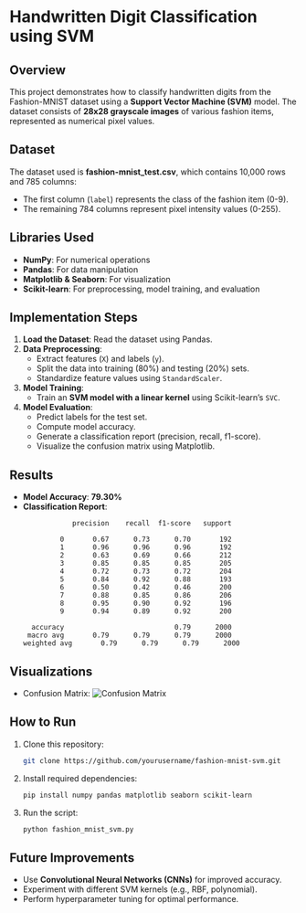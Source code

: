 # Handwritten Digit Classification using SVM

## Overview
This project demonstrates how to classify handwritten digits from the Fashion-MNIST dataset using a **Support Vector Machine (SVM)** model. The dataset consists of **28x28 grayscale images** of various fashion items, represented as numerical pixel values.

## Dataset
The dataset used is **fashion-mnist_test.csv**, which contains 10,000 rows and 785 columns:
- The first column (`label`) represents the class of the fashion item (0-9).
- The remaining 784 columns represent pixel intensity values (0-255).

## Libraries Used
- **NumPy**: For numerical operations
- **Pandas**: For data manipulation
- **Matplotlib & Seaborn**: For visualization
- **Scikit-learn**: For preprocessing, model training, and evaluation

## Implementation Steps
1. **Load the Dataset**: Read the dataset using Pandas.
2. **Data Preprocessing**:
   - Extract features (`X`) and labels (`y`).
   - Split the data into training (80%) and testing (20%) sets.
   - Standardize feature values using `StandardScaler`.
3. **Model Training**:
   - Train an **SVM model with a linear kernel** using Scikit-learn’s `SVC`.
4. **Model Evaluation**:
   - Predict labels for the test set.
   - Compute model accuracy.
   - Generate a classification report (precision, recall, f1-score).
   - Visualize the confusion matrix using Matplotlib.

## Results
- **Model Accuracy**: **79.30%**
- **Classification Report**:
  ```
              precision    recall  f1-score   support

           0       0.67      0.73      0.70       192
           1       0.96      0.96      0.96       192
           2       0.63      0.69      0.66       212
           3       0.85      0.85      0.85       205
           4       0.72      0.73      0.72       204
           5       0.84      0.92      0.88       193
           6       0.50      0.42      0.46       200
           7       0.88      0.85      0.86       206
           8       0.95      0.90      0.92       196
           9       0.94      0.89      0.92       200

    accuracy                           0.79      2000
   macro avg       0.79      0.79      0.79      2000
  weighted avg       0.79      0.79      0.79      2000
  ```

## Visualizations
- Confusion Matrix:
  ![Confusion Matrix](confusion_matrix.png)

## How to Run
1. Clone this repository:
   ```bash
   git clone https://github.com/yourusername/fashion-mnist-svm.git
   ```
2. Install required dependencies:
   ```bash
   pip install numpy pandas matplotlib seaborn scikit-learn
   ```
3. Run the script:
   ```bash
   python fashion_mnist_svm.py
   ```

## Future Improvements
- Use **Convolutional Neural Networks (CNNs)** for improved accuracy.
- Experiment with different SVM kernels (e.g., RBF, polynomial).
- Perform hyperparameter tuning for optimal performance.
